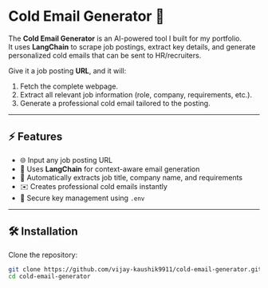 # Cold Email Generator 🚀

The **Cold Email Generator** is an AI-powered tool I built for my portfolio.  
It uses **LangChain** to scrape job postings, extract key details, and generate personalized cold emails that can be sent to HR/recruiters.  

Give it a job posting **URL**, and it will:  
1. Fetch the complete webpage.  
2. Extract all relevant job information (role, company, requirements, etc.).  
3. Generate a professional cold email tailored to the posting.  

---

## ⚡ Features
- 🌐 Input any job posting URL  
- 🧠 Uses **LangChain** for context-aware email generation  
- 📄 Automatically extracts job title, company name, and requirements  
- ✉️ Creates professional cold emails instantly  
- 🔑 Secure key management using `.env`  

---

## 🛠️ Installation

Clone the repository:
```bash
git clone https://github.com/vijay-kaushik9911/cold-email-generator.git
cd cold-email-generator
